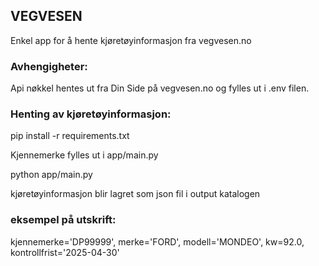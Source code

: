 ## VEGVESEN
Enkel app for å hente kjøretøyinformasjon fra vegvesen.no


### Avhengigheter:
Api nøkkel hentes ut fra Din Side på vegvesen.no og fylles ut i .env filen.

### Henting av kjøretøyinformasjon:
pip install -r requirements.txt

Kjennemerke fylles ut i app/main.py

python app/main.py

kjøretøyinformasjon blir lagret som json fil i output katalogen

### eksempel på utskrift:
kjennemerke='DP99999', merke='FORD', modell='MONDEO', kw=92.0, kontrollfrist='2025-04-30'
